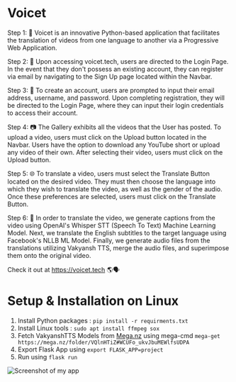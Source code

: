 # Voicet
Step 1: 🎥 Voicet is an innovative Python-based application that facilitates the translation of videos from one language to another via a Progressive Web Application.

Step 2: 🚪 Upon accessing voicet.tech, users are directed to the Login Page. In the event that they don't possess an existing account, they can register via email by navigating to the Sign Up page located within the Navbar.

Step 3: 📝 To create an account, users are prompted to input their email address, username, and password. Upon completing registration, they will be directed to the Login Page, where they can input their login credentials to access their account.

Step 4: 📷 The Gallery exhibits all the videos that the User has posted. To upload a video, users must click on the Upload button located in the Navbar. Users have the option to download any YouTube short or upload any video of their own. After selecting their video, users must click on the Upload button.

Step 5: 🌐 To translate a video, users must select the Translate Button located on the desired video. They must then choose the language into which they wish to translate the video, as well as the gender of the audio. Once these preferences are selected, users must click on the Translate Button.

Step 6: 🤖 In order to translate the video, we generate captions from the video using OpenAI's Whisper STT (Speech To Text) Machine Learning Model. Next, we translate the English subtitles to the target language using Facebook's NLLB ML Model. Finally, we generate audio files from the translations utilizing Vakyansh TTS, merge the audio files, and superimpose them onto the original video.

Check it out at https://voicet.tech 🌎🗣️

# Setup & Installation on Linux

1. Install Python packages : `pip install -r requirments.txt`
2. Install Linux tools : `sudo apt install ffmpeg sox`
3. Fetch VakyanshTTS Models from [Mega.nz](https://mega.nz/folder/VQlnHTiZ#WCUFo_ukvJbuMEWlfsUDPA) using mega-cmd `mega-get https://mega.nz/folder/VQlnHTiZ#WCUFo_ukvJbuMEWlfsUDPA`
4. Export Flask App using `export FLASK_APP=project`
5. Run using `flask run`

![Screenshot of my app](Voicet/Voicet-Homepage.png)
